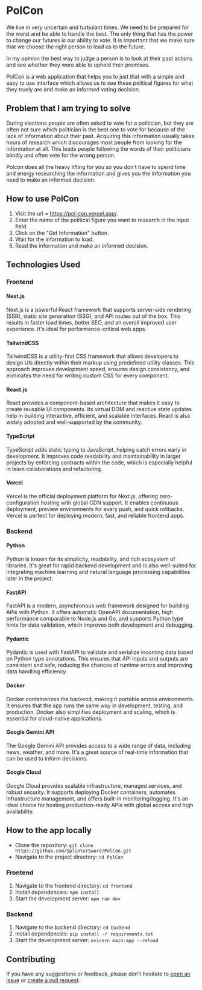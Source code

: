 # PolCon

We live in very uncertain and turbulant times. We need to be prepared for the worst and be able to handle the best. The only thing that has the power to change our futures is our ability to vote.
It is important that we make sure that we choose the right person to lead us to the future.

In my opinion the best way to judge a person is to look at their past actions and see whether they were able to uphold their promises.

PolCon is a web application that helps you to just that with a simple and easy to use interface which allows us to see these political figures for what they truely are and make an informed voting decision.

## Problem that I am trying to solve

During elections people are often asked to vote for a politician, but they are often not sure which politician is the best one to vote for because of the lack of information about their past.
Acquiring this information usually takes hours of research which discourages most people from looking for the information at all.
This leads people following the words of their politicians blindly and often vote for the wrong person.

Polcon does all the heavy lifting for you so you don't have to spend time and energy researching the information and gives you the information you need to make an informed decision.

## How to use PolCon

1. Visit the url = https://pol-con.vercel.app/.
2. Enter the name of the political figure you want to research in the input field.
3. Click on the "Get Information" button.
4. Wait for the information to load.
5. Read the information and make an informed decision.

## Technologies Used

### Frontend

#### Next.js

Next.js is a powerful React framework that supports server-side rendering (SSR), static site generation (SSG), and API routes out of the box. This results in faster load times, better SEO, and an overall improved user experience. It's ideal for performance-critical web apps.

#### TailwindCSS

TailwindCSS is a utility-first CSS framework that allows developers to design UIs directly within their markup using predefined utility classes. This approach improves development speed, ensures design consistency, and eliminates the need for writing custom CSS for every component.

#### React.js

React provides a component-based architecture that makes it easy to create reusable UI components. Its virtual DOM and reactive state updates help in building interactive, efficient, and scalable interfaces. React is also widely adopted and well-supported by the community.

#### TypeScript

TypeScript adds static typing to JavaScript, helping catch errors early in development. It improves code readability and maintainability in larger projects by enforcing contracts within the code, which is especially helpful in team collaborations and refactoring.

#### Vercel

Vercel is the official deployment platform for Next.js, offering zero-configuration hosting with global CDN support. It enables continuous deployment, preview environments for every push, and quick rollbacks. Vercel is perfect for deploying modern, fast, and reliable frontend apps.

### Backend

#### Python

Python is known for its simplicity, readability, and rich ecosystem of libraries. It's great for rapid backend development and is also well-suited for integrating machine learning and natural language processing capabilities later in the project.

#### FastAPI

FastAPI is a modern, asynchronous web framework designed for building APIs with Python. It offers automatic OpenAPI documentation, high performance comparable to Node.js and Go, and supports Python type hints for data validation, which improves both development and debugging.

#### Pydantic

Pydantic is used with FastAPI to validate and serialize incoming data based on Python type annotations. This ensures that API inputs and outputs are consistent and safe, reducing the chances of runtime errors and improving data handling efficiency.

#### Docker

Docker containerizes the backend, making it portable across environments. It ensures that the app runs the same way in development, testing, and production. Docker also simplifies deployment and scaling, which is essential for cloud-native applications.

#### Google Gemini API

The Google Gemini API provides access to a wide range of data, including news, weather, and more. It's a great source of real-time information that can be used to inform decisions.

#### Google Cloud

Google Cloud provides scalable infrastructure, managed services, and robust security. It supports deploying Docker containers, automates infrastructure management, and offers built-in monitoring/logging. It's an ideal choice for hosting production-ready APIs with global access and high availability.

## How to the app locally

- Clone the repository: `git clone https://github.com/SplinterSword/PolCon.git`
- Navigate to the project directory: `cd PolCon`

### Frontend

1. Navigate to the frontend directory: `cd frontend`
2. Install dependencies: `npm install`
3. Start the development server: `npm run dev`

### Backend

1. Navigate to the backend directory: `cd backend`
2. Install dependencies: `pip install -r requirements.txt`
3. Start the development server: `uvicorn main:app --reload`

## Contributing

If you have any suggestions or feedback, please don't hesitate to [open an issue](https://github.com/SplinterSword/PolCon/issues) or [create a pull request](https://github.com/SplinterSword/PolCon/pulls).
